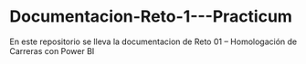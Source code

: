 # Documentacion-Reto-1---Practicum
En este repositorio se lleva la documentacion de Reto 01 – Homologación de Carreras con Power BI 
